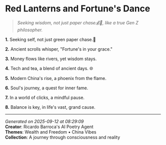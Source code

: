 # Red Lanterns and Fortune's Dance

> *Seeking wisdom, not just paper chase💰🧠, like a true Gen Z philosopher.*

**1.** Seeking self, not just green paper chase.🧧


**2.** Ancient scrolls whisper, "Fortune's in your grace."


**3.** Money flows like rivers, yet wisdom stays.


**4.** Tech and tea, a blend of ancient days. 🌐


**5.** Modern China's rise, a phoenix from the flame.


**6.** Soul's journey, a quest for inner fame.


**7.** In a world of clicks, a mindful pause.


**8.** Balance is key, in life's vast, grand cause.



---

*Generated on 2025-09-12 at 08:29:09*  
**Creator**: Ricardo Barroca's AI Poetry Agent  
**Themes**: Wealth and Freedom • China Vibes  
**Collection**: A journey through consciousness and reality